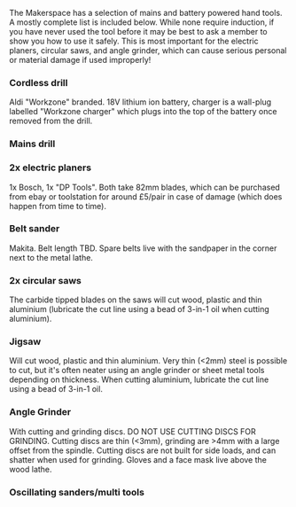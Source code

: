 The Makerspace has a selection of mains and battery powered hand tools. A mostly complete list is included below. While none require induction, if you have never used the tool before it may be best to ask a member to show you how to use it safely. This is most important for the electric planers, circular saws, and angle grinder, which can cause serious personal or material damage if used improperly!

### Cordless drill

Aldi "Workzone" branded. 18V lithium ion battery, charger is a wall-plug labelled "Workzone charger" which plugs into the top of the battery once removed from the drill.

### Mains drill

### 2x electric planers

1x Bosch, 1x "DP Tools". Both take 82mm blades, which can be purchased from ebay or toolstation for around £5/pair in case of damage (which does happen from time to time).

### Belt sander

Makita. Belt length TBD. Spare belts live with the sandpaper in the corner next to the metal lathe.

### 2x circular saws

The carbide tipped blades on the saws will cut wood, plastic and thin aluminium (lubricate the cut line using a bead of 3-in-1 oil when cutting aluminium). 

### Jigsaw

Will cut wood, plastic and thin aluminium. Very thin (<2mm) steel is possible to cut, but it's often neater using an angle grinder or sheet metal tools depending on thickness. When cutting aluminium, lubricate the cut line using a bead of 3-in-1 oil.

### Angle Grinder

With cutting and grinding discs. DO NOT USE CUTTING DISCS FOR GRINDING. Cutting discs are thin (<3mm), grinding are >4mm with a large offset from the spindle. Cutting discs are not built for side loads, and can shatter when used for grinding. Gloves and a face mask live above the wood lathe.

### Oscillating sanders/multi tools
